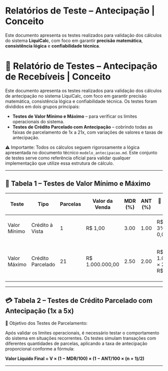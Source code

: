 # Relatórios de Teste – Antecipação | Conceito

Este documento apresenta os testes realizados para validação dos cálculos do sistema **LiquiCalc**, com foco em garantir **precisão matemática**, **consistência lógica** e **confiabilidade técnica**.  

# 📄 Relatório de Testes – Antecipação de Recebíveis | Conceito

Este documento apresenta os testes realizados para validação dos cálculos de antecipação no sistema LiquiCalc, com foco em garantir precisão matemática, consistência lógica e confiabilidade técnica. Os testes foram divididos em dois grupos principais:

- **Testes de Valor Mínimo e Máximo** – para verificar os limites operacionais do sistema.  
- **Testes de Crédito Parcelado com Antecipação** – cobrindo todas as faixas de parcelamento de 1x a 21x, com variações de valores e taxas de antecipação.

⚠️ Importante: Todos os cálculos seguem rigorosamente a lógica apresentada no documento técnico `modelo_antecipacao.md`. Este conjunto de testes serve como referência oficial para validar qualquer implementação que utilize essa estrutura de cálculo.

---

## 🧾 Tabela 1 – Testes de Valor Mínimo e Máximo

| Teste           | Tipo              | Parcelas | Valor da Venda  | MDR (%) | ANT (%) | 🧮 Cálculo MDR                  | 🧮 Cálculo Antecipação                  | 🧮 Valor Retido (Total)             | 🧮 Valor Líquido                       | ✅ Verificação                            | Diferença | Precisão |
|-----------------|-------------------|----------|-----------------|---------|---------|---------------------------------|-----------------------------------------|-------------------------------------|----------------------------------------|-------------------------------------------|-----------|----------|
| Valor Mínimo    | Crédito à Vista   | 1        | R$ 1,00         | 3.00    | 1.00    | R$ 1,00 × 3% = R$ 0,03          | R$ 0,97 × 1% × (1+1)/2 = R$ 0,01        | R$ 0,03 + R$ 0,01 = R$ 0,04         | R$ 1,00 − R$ 0,04 = R$ 0,96            | ✅ R$ 0,96 + R$ 0,04 = R$ 1,00            | R$ 0,00   | 100.00%  |
| Valor Máximo    | Crédito Parcelado | 21       | R$ 1.000.000,00 | 2.50    | 2.00    | R$ 1.000.000 × 2.5% = R$ 25.000 | R$ 975.000 × 2% × (21+1)/2 = R$ 214.500 | R$ 25.000 + R$ 214.500 = R$ 239.500 | R$ 1.000.000 − R$ 239.500 = R$ 760.500 | ✅ R$ 760.500 + R$ 239.500 = R$ 1.000.000 | R$ 0,00   | 100.00%  |

---

## 💳 Tabela 2 – Testes de Crédito Parcelado com Antecipação (1x a 5x)

📌 Objetivo dos Testes de Parcelamento:

Após validar os limites operacionais, é necessário testar o comportamento do sistema em situações recorrentes. Os testes simulam transações com diferentes quantidades de parcelas, aplicando a taxa de antecipação proporcional conforme a fórmula:

**Valor Líquido Final = V × (1 − MDR/100) × (1 − ANT/100 × (n + 1)/2)**

---
